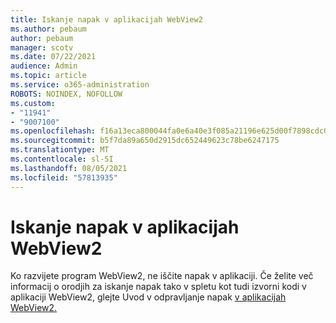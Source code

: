 ```yaml
---
title: Iskanje napak v aplikacijah WebView2
ms.author: pebaum
author: pebaum
manager: scotv
ms.date: 07/22/2021
audience: Admin
ms.topic: article
ms.service: o365-administration
ROBOTS: NOINDEX, NOFOLLOW
ms.custom:
- "11941"
- "9007100"
ms.openlocfilehash: f16a13eca800044fa0e6a40e3f085a21196e625d00f7898cdc0f5a20a218b170
ms.sourcegitcommit: b5f7da89a650d2915dc652449623c78be6247175
ms.translationtype: MT
ms.contentlocale: sl-SI
ms.lasthandoff: 08/05/2021
ms.locfileid: "57813935"
---
```

# <a name="debug-webview2-apps"></a>Iskanje napak v aplikacijah WebView2

Ko razvijete program WebView2, ne iščite napak v aplikaciji. Če želite več informacij o orodjih za iskanje napak tako v spletu kot tudi izvorni kodi v aplikaciji WebView2, glejte Uvod v odpravljanje napak [v aplikacijah WebView2.](/microsoft-edge/webview2/how-to/debug)